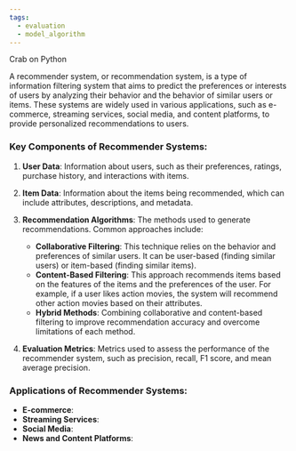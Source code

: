 ```yaml
---
tags:
  - evaluation
  - model_algorithm
---
```

Crab on Python

A recommender system, or recommendation system, is a type of information filtering system that aims to predict the preferences or interests of users by analyzing their behavior and the behavior of similar users or items. These systems are widely used in various applications, such as e-commerce, streaming services, social media, and content platforms, to provide personalized recommendations to users.

### Key Components of Recommender Systems:

1. **User Data**: Information about users, such as their preferences, ratings, purchase history, and interactions with items.

2. **Item Data**: Information about the items being recommended, which can include attributes, descriptions, and metadata.

3. **Recommendation Algorithms**: The methods used to generate recommendations. Common approaches include:
   - **Collaborative Filtering**: This technique relies on the behavior and preferences of similar users. It can be user-based (finding similar users) or item-based (finding similar items).
   - **Content-Based Filtering**: This approach recommends items based on the features of the items and the preferences of the user. For example, if a user likes action movies, the system will recommend other action movies based on their attributes.
   - **Hybrid Methods**: Combining collaborative and content-based filtering to improve recommendation accuracy and overcome limitations of each method.

4. **Evaluation Metrics**: Metrics used to assess the performance of the recommender system, such as precision, recall, F1 score, and mean average precision.

### Applications of Recommender Systems:

- **E-commerce**: 
- **Streaming Services**: 
- **Social Media**:
- **News and Content Platforms**:
